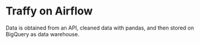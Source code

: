 # Traffy on Airflow

Data is obtained from an API, cleaned data with pandas, and then stored on BigQuery as data warehouse.
